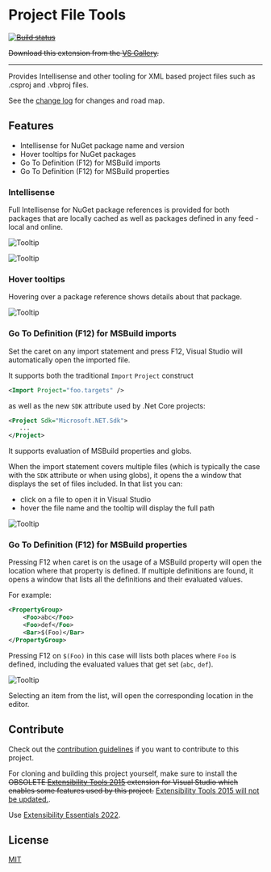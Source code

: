 # Project File Tools

<!-- Replace this badge with your own-->
~~[![Build status](https://ci.appveyor.com/api/projects/status/hv6uyc059rqbc6fj?svg=true)](https://ci.appveyor.com/project/madskristensen/extensibilitytools)~~

<!-- Update the VS Gallery link after you upload the VSIX-->
~~Download this extension from the [VS Gallery](https://aka.ms/projfiletools).~~

---------------------------------------

Provides Intellisense and other tooling for XML based project files such as .csproj and .vbproj files.

See the [change log](CHANGELOG.md) for changes and road map.

## Features

- Intellisense for NuGet package name and version
- Hover tooltips for NuGet packages
- Go To Definition (F12) for MSBuild imports
- Go To Definition (F12) for MSBuild properties

### Intellisense
Full Intellisense for NuGet package references is provided for both packages that are locally cached as well as packages defined in any feed - local and online.

![Tooltip](art/completion-name.png)

![Tooltip](art/completion-version.png)

### Hover tooltips
Hovering over a package reference shows details about that package.

![Tooltip](art/tooltip.png)

### Go To Definition (F12) for MSBuild imports
Set the caret on any import statement and press F12, Visual Studio will automatically open the imported file.

It supports both the traditional `Import` `Project` construct
```XML
<Import Project="foo.targets" />
```
as well as the new `SDK` attribute used by .Net Core projects:
```XML
<Project Sdk="Microsoft.NET.Sdk">
   ...
</Project>
``` 

It supports evaluation of MSBuild properties and globs.

When the import statement covers multiple files (which is typically the case with the `SDK` attribute or when using globs), it opens the a window that displays the set of files included. In that list you can:
- click on a file to open it in Visual Studio
- hover the file name and the tooltip will display the full path

![Tooltip](art/SdkImports.png)

### Go To Definition (F12) for MSBuild properties

Pressing F12 when caret is on the usage of a MSBuild property will open the location where that property is defined. If multiple definitions are found, it opens a window that lists all the definitions and their evaluated values.

For example:
```XML
<PropertyGroup>
    <Foo>abc</Foo>
    <Foo>def</Foo>
    <Bar>$(Foo)</Bar>
</PropertyGroup>
```
Pressing F12 on `$(Foo)` in this case will lists both places where `Foo` is defined, including the evaluated values that get set (`abc`, `def`).

![Tooltip](art/FooDefinitions.png)

Selecting an item from the list, will open the corresponding location in the editor.

## Contribute
Check out the [contribution guidelines](CONTRIBUTING.md)
if you want to contribute to this project.

For cloning and building this project yourself, make sure to install the
~~OBSOLETE [Extensibility Tools 2015](https://visualstudiogallery.msdn.microsoft.com/ab39a092-1343-46e2-b0f1-6a3f91155aa6)
extension for Visual Studio which enables some features used by this project.~~ [Extensibility Tools 2015 will not be updated.](https://github.com/madskristensen/ExtensibilityTools/pull/71#issuecomment-771020149).

Use [Extensibility Essentials 2022](https://www.vsixgallery.com/extension/4c38fd13-e407-4da6-a7b2-a04346af8943).


## License
[MIT](LICENSE)
